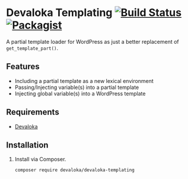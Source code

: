 # Devaloka Templating [![Build Status](https://travis-ci.org/devaloka/devaloka-templating.svg?branch=master)](https://travis-ci.org/devaloka/devaloka-templating) [![Packagist](https://img.shields.io/packagist/v/devaloka/devaloka-templating.svg)](https://packagist.org/packages/devaloka/devaloka-templating)

A partial template loader for WordPress as just a better replacement of
`get_template_part()`.

## Features

*   Including a partial template as a new lexical environment
*   Passing/Injecting variable(s) into a partial template
*   Injecting global variable(s) into a WordPress template

## Requirements

*   [Devaloka](https://github.com/devaloka/devaloka)

## Installation

1.  Install via Composer.

    ```sh
    composer require devaloka/devaloka-templating
    ```
